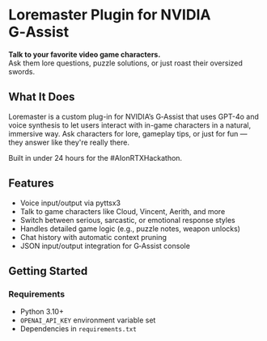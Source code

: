 # Loremaster Plugin for NVIDIA G‑Assist

**Talk to your favorite video game characters.**  
Ask them lore questions, puzzle solutions, or just roast their oversized swords.

## What It Does

Loremaster is a custom plug-in for NVIDIA’s G‑Assist that uses GPT-4o and voice synthesis to let users interact with in-game characters in a natural, immersive way. Ask characters for lore, gameplay tips, or just for fun — they answer like they're really there.

Built in under 24 hours for the #AIonRTXHackathon.

## Features

- Voice input/output via pyttsx3
- Talk to game characters like Cloud, Vincent, Aerith, and more
- Switch between serious, sarcastic, or emotional response styles
- Handles detailed game logic (e.g., puzzle notes, weapon unlocks)
- Chat history with automatic context pruning
- JSON input/output integration for G‑Assist console

## Getting Started

### Requirements

- Python 3.10+
- `OPENAI_API_KEY` environment variable set
- Dependencies in `requirements.txt`
